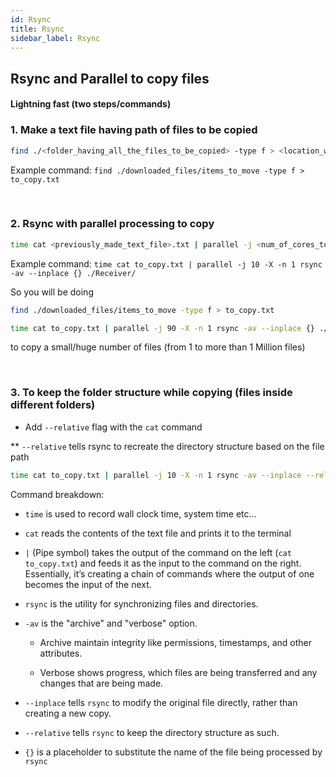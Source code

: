 ```yaml
---
id: Rsync
title: Rsync
sidebar_label: Rsync
---
```


## Rsync and Parallel to copy files 

#### Lightning fast (two steps/commands)

### 1. Make a text file having path of files to be copied

```bash
find ./<folder_having_all_the_files_to_be_copied> -type f > <location_with_name_of_text_file>.txt 
```

Example command: ```find ./downloaded_files/items_to_move -type f > to_copy.txt```

<br />

### 2. Rsync with parallel processing to copy

```bash
time cat <previously_made_text_file>.txt | parallel -j <num_of_cores_to_use> -X -n 1 rsync -av --inplace {} ./<destination_folder_to_copy_the_files>
```

Example command: ```time cat to_copy.txt | parallel -j 10 -X -n 1 rsync -av --inplace {} ./Receiver/```

So you will be doing 

```bash
find ./downloaded_files/items_to_move -type f > to_copy.txt 

time cat to_copy.txt | parallel -j 90 -X -n 1 rsync -av --inplace {} ./Receiver/
```
to copy a small/huge number of files (from 1 to more than 1 Million files)

<br />

### 3. To keep the folder structure while copying (files inside different folders)

* Add `--relative` flag with the `cat` command

** `--relative` tells rsync to recreate the directory structure based on the file path

```bash
time cat to_copy.txt | parallel -j 10 -X -n 1 rsync -av --inplace --relative {} ./Receiver/
```

Command breakdown:

* `time` is used to record wall clock time, system time etc...

* `cat` reads the contents of the text file and prints it to the terminal

* `|` (Pipe symbol) takes the output of the command on the left (`cat to_copy.txt`) and feeds it as the input to the command on the right. Essentially, it’s creating a chain of commands where the output of one becomes the input of the next.

* `rsync` is the utility for synchronizing files and directories.

* `-av` is the "archive" and "verbose" option.
    * Archive maintain integrity like permissions, timestamps, and other attributes.
    
    * Verbose shows progress, which files are being transferred and any changes that are being made.

* `--inplace` tells `rsync` to modify the original file directly, rather than creating a new copy.

* `--relative` tells `rsync` to keep the directory structure as such.

* `{}` is a placeholder to substitute the name of the file being processed by `rsync`
